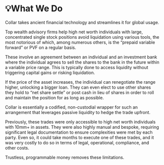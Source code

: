 # 💡What We Do

Collar takes ancient financial technology and streamlines it for global usage.

Top wealth advisory firms help high net worth individuals with large, concentrated single stock positions avoid liquidation using various tools, the most notorious of which, among numerous others, is the “prepaid variable forward” or PVF on a regular basis.

These involve an agreement between an individual and an investment bank where the individual agrees to sell the shares to the bank in the future within a variable price range. This is typically done to access liquidity without triggering capital gains or risking liquidation.

If the price of the asset increases, the individual can renegotiate the range higher, unlocking a bigger loan. They can even elect to use other shares they hold to “net share settle” or post cash in lieu of shares in order to roll and maintain the position for as long as possible.

Collar is essentially a codified, non-custodial wrapper for such an arrangement that leverages passive liquidity to hedge the trade upfront.

Previously, these trades were only accessible to high net worth individuals with 10mm+ in assets. They were also highly manual and bespoke, requiring significant legal documentation to ensure complexities were met by each party. Even so, it could take months to execute one of these trades, and it was very costly to do so in terms of legal, operational, compliance, and other costs.

Trustless, programmable money removes these limitations.

